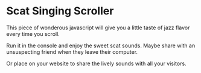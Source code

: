 # Scat Singing Scroller #

This piece of wonderous javascript will give you a little taste of jazz flavor every time you scroll.

Run it in the console and enjoy the sweet scat sounds. Maybe share with an unsuspecting friend when they leave their computer.

Or place on your website to share the lively sounds with all your visitors.
